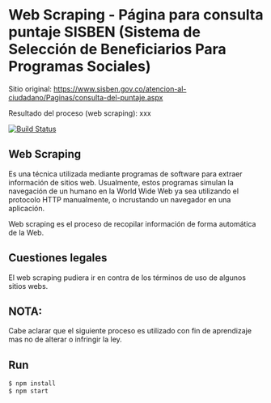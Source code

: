 # Web Scraping - Página para consulta puntaje SISBEN (Sistema de Selección de Beneficiarios Para Programas Sociales)

Sitio original: https://www.sisben.gov.co/atencion-al-ciudadano/Paginas/consulta-del-puntaje.aspx

Resultado del proceso (web scraping): xxx

[![Build Status](https://travis-ci.org/jmbl1685/sisben-webscraping.svg?branch=master)](https://travis-ci.org/jmbl1685/sisben-webscraping/builds)

## Web Scraping

Es una técnica utilizada mediante programas de software para extraer información de sitios web. Usualmente, estos programas simulan la navegación de un humano en la World Wide Web ya sea utilizando el protocolo HTTP manualmente, o incrustando un navegador en una aplicación.

Web scraping es el proceso de recopilar información de forma automática de la Web. 

## Cuestiones legales

El web scraping pudiera ir en contra de los términos de uso de algunos sitios webs. 

## NOTA:
Cabe aclarar que el siguiente proceso es utilizado con fin de aprendizaje mas no de alterar o infringir la ley.

## Run

```sh
$ npm install 
$ npm start
```

